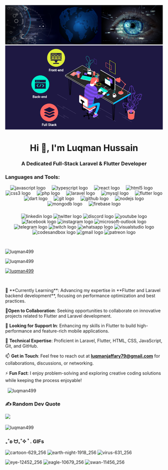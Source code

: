 <img src="luqman.png" width="auto"> 
<br>
<div align="center"><img src="fullstack.gif"></div>

<h1 align="center">Hi 👋, I'm Luqman Hussain</h1>
<h3 align="center">A Dedicated Full-Stack Laravel & Flutter Developer</h3>

<h3 align="left">Languages and Tools:</h3>
<div align="center">
  <img src="https://cdn.jsdelivr.net/gh/devicons/devicon/icons/javascript/javascript-original.svg" height="30" alt="javascript logo"  />
  <img width="12" />
  <img src="https://cdn.jsdelivr.net/gh/devicons/devicon/icons/typescript/typescript-original.svg" height="30" alt="typescript logo"  />
  <img width="12" />
  <img src="https://cdn.jsdelivr.net/gh/devicons/devicon/icons/react/react-original.svg" height="30" alt="react logo"  />
  <img width="12" />
  <img src="https://cdn.jsdelivr.net/gh/devicons/devicon/icons/html5/html5-original.svg" height="30" alt="html5 logo"  />
  <img width="12" />
  <img src="https://cdn.jsdelivr.net/gh/devicons/devicon/icons/css3/css3-original.svg" height="30" alt="css3 logo"  />
  <img width="12" />
  <img src="https://cdn.jsdelivr.net/gh/devicons/devicon/icons/php/php-original.svg" height="30" alt="php logo"  />
  <img width="12" />
  <img src="https://cdn.jsdelivr.net/gh/devicons/devicon/icons/laravel/laravel-original.svg" height="30" alt="laravel logo"  />
  <img width="12" />
  <img src="https://cdn.jsdelivr.net/gh/devicons/devicon/icons/mysql/mysql-original.svg" height="30" alt="mysql logo"  />
  <img width="12" />
  <img src="https://cdn.jsdelivr.net/gh/devicons/devicon/icons/flutter/flutter-original.svg" height="30" alt="flutter logo"  />
  <img width="12" />
  <img src="https://cdn.jsdelivr.net/gh/devicons/devicon/icons/dart/dart-original.svg" height="30" alt="dart logo"  />
  <img width="12" />
  <img src="https://cdn.jsdelivr.net/gh/devicons/devicon/icons/git/git-original.svg" height="30" alt="git logo"  />
  <img width="12" />
  <img src="https://cdn.jsdelivr.net/gh/devicons/devicon/icons/github/github-original.svg" height="30" alt="github logo"  />
  <img width="12" />
  <img src="https://cdn.jsdelivr.net/gh/devicons/devicon/icons/nodejs/nodejs-original.svg" height="30" alt="nodejs logo"  />
  <img width="12" />
  <img src="https://cdn.jsdelivr.net/gh/devicons/devicon/icons/mongodb/mongodb-original.svg" height="30" alt="mongodb logo"  />
  <img width="12" />
  <img src="https://cdn.jsdelivr.net/gh/devicons/devicon/icons/firebase/firebase-plain.svg" height="30" alt="firebase logo"  />
</div>

###

<div align="center">
  <img src="https://raw.githubusercontent.com/maurodesouza/profile-readme-generator/master/src/assets/icons/social/linkedin/default.svg" width="41" height="30" alt="linkedin logo"  />
  <img src="https://raw.githubusercontent.com/maurodesouza/profile-readme-generator/master/src/assets/icons/social/twitter/default.svg" width="41" height="30" alt="twitter logo"  />
  <img src="https://raw.githubusercontent.com/maurodesouza/profile-readme-generator/master/src/assets/icons/social/discord/default.svg" width="41" height="30" alt="discord logo"  />
  <img src="https://raw.githubusercontent.com/maurodesouza/profile-readme-generator/master/src/assets/icons/social/youtube/default.svg" width="41" height="30" alt="youtube logo"  />
  <img src="https://raw.githubusercontent.com/maurodesouza/profile-readme-generator/master/src/assets/icons/social/facebook/default.svg" width="41" height="30" alt="facebook logo"  />
  <img src="https://raw.githubusercontent.com/maurodesouza/profile-readme-generator/master/src/assets/icons/social/instagram/default.svg" width="41" height="30" alt="instagram logo"  />
  <img src="https://raw.githubusercontent.com/maurodesouza/profile-readme-generator/master/src/assets/icons/social/microsoft-outlook/default.svg" width="41" height="30" alt="microsoft-outlook logo"  />
  <img src="https://raw.githubusercontent.com/maurodesouza/profile-readme-generator/master/src/assets/icons/social/telegram/default.svg" width="41" height="30" alt="telegram logo"  />
  <img src="https://raw.githubusercontent.com/maurodesouza/profile-readme-generator/master/src/assets/icons/social/twitch/default.svg" width="41" height="30" alt="twitch logo"  />
  <img src="https://raw.githubusercontent.com/maurodesouza/profile-readme-generator/master/src/assets/icons/social/whatsapp/default.svg" width="41" height="30" alt="whatsapp logo"  />
  <img src="https://raw.githubusercontent.com/maurodesouza/profile-readme-generator/master/src/assets/icons/social/visualstudio/default.svg" width="41" height="30" alt="visualstudio logo"  />
  <img src="https://raw.githubusercontent.com/maurodesouza/profile-readme-generator/master/src/assets/icons/social/codesandbox/default.svg" width="41" height="30" alt="codesandbox logo"  />
  <img src="https://raw.githubusercontent.com/maurodesouza/profile-readme-generator/master/src/assets/icons/social/gmail/default.svg" width="41" height="30" alt="gmail logo"  />
  <img src="https://raw.githubusercontent.com/maurodesouza/profile-readme-generator/master/src/assets/icons/social/patreon/default.svg" width="41" height="30" alt="patreon logo"  />
</div>

<p>&nbsp;</p>

<p align="left"> 
  <img src="https://komarev.com/ghpvc/?username=luqman499&label=Profile%20views&color=0e75b6&style=flat" alt="luqman499" /> 
</p>

<p align="left">
  <img  src="https://github-readme-stats.vercel.app/api/top-langs?username=luqman499&show_icons=true&locale=en&layout=compact" alt="luqman499" />
</p>

<p align="left"> 
  <a href="https://github.com/ryo-ma/github-profile-trophy">
    <img src="https://github-profile-trophy.vercel.app/?username=luqman499" alt="luqman499" />
  </a> 
</p>
<p>&nbsp;</p>
🌱 **Currently Learning**: Advancing my expertise in **Flutter and Laravel backend development**, focusing on performance optimization and best practices.

👯**Open to Collaboration**: Seeking opportunities to collaborate on innovative projects related to Flutter and Laravel development.

🤝 **Looking for Support In**: Enhancing my skills in Flutter to build high-performance and feature-rich mobile applications.

💬 **Technical Expertise**: Proficient in Laravel, Flutter, HTML, CSS, JavaScript, Git, and GitHub.

📫 **Get in Touch**: Feel free to reach out at **luqmanjaffary79@gmail.com** for collaborations, discussions, or networking.

⚡ **Fun Fact**: I enjoy problem-solving and exploring creative coding solutions while keeping the process enjoyable!

<p>&nbsp;
  <img align="center" src="https://github-readme-stats.vercel.app/api?username=luqman499&show_icons=true&locale=en" alt="luqman499" />
</p>

### ✍️ Random Dev Quote

![](https://quotes-github-readme.vercel.app/api?type=horizontal&theme=radical)

<p>
  <img align="center" src="https://github-readme-streak-stats.herokuapp.com/?user=luqman499&" alt="luqman499" />
</p>

### ₊˚ʚ ᗢ₊˚✧ ﾟ. GIFs

![cartoon-629_256](https://github.com/hsynsvm/hsynsvm/assets/148003585/da2835fc-abec-4938-9468-77dfcabc75d5)
![earth-night-1918_256](https://github.com/hsynsvm/hsynsvm/assets/148003585/5c476bf0-da7c-427a-b1fa-4cd13795d540)
![virus-631_256](https://github.com/hsynsvm/hsynsvm/assets/148003585/bba25792-75a6-431b-b250-da2659ab27f7)

![eye-12452_256](https://github.com/hsynsvm/hsynsvm/assets/148003585/eaf90393-87f5-40cf-94ed-62f8e36403fe)
![eagle-10679_256](https://github.com/hsynsvm/hsynsvm/assets/148003585/0364888a-7b6f-4e89-8e7c-9587a56c35c4)
![swan-11456_256](https://github.com/hsynsvm/hsynsvm/assets/148003585/78033dec-0e74-4ce3-af52-1277dd0f7c36)
